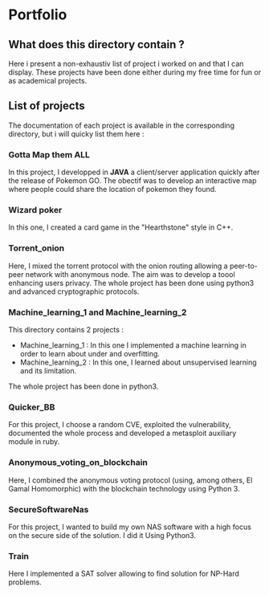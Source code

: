 # Portfolio 

## What does this directory contain ? 

Here i present a non-exhaustiv list of project i worked on and that I can display.
These projects have been done either during my free time for fun or as academical projects.

## List of projects

The documentation of each project is available in the corresponding directory, but i will quicky list them here :

### Gotta Map them ALL 

In this project, I developped in **JAVA** a client/server application quickly after the release of Pokemon GO.
The obectif was to develop an interactive map where people could share the location of pokemon they found.

### Wizard poker

In this one, I created a card game in the "Hearthstone" style in C++.

### Torrent_onion

Here, I mixed the torrent protocol with the onion routing allowing a peer-to-peer network with anonymous node.
The aim was to develop a toool enhancing users privacy.
The whole project has been done using python3 and advanced cryptographic protocols.

### Machine_learning_1 and Machine_learning_2

This directory contains 2 projects :

- Machine_learning_1 : In this one I implemented a machine learning in order to learn about under and overfitting.
- Machine_learning_2 : In this one, I learned about unsupervised learning and its limitation.

The whole project has been done in python3.

### Quicker_BB

For this project, I choose a random CVE, exploited the vulnerability, documented the whole process and developed a metasploit auxiliary module in ruby.

### Anonymous_voting_on_blockchain

Here, I combined the anonymous voting protocol (using, among others, El Gamal Homomorphic) with the blockchain technology using Python 3.

### SecureSoftwareNas

For this project, I wanted to build my own NAS software with a high focus on the secure side of the solution.
I did it Using Python3.

### Train

Here I implemented a SAT solver allowing to find solution for NP-Hard problems.
